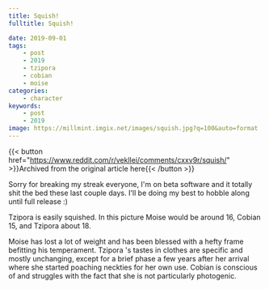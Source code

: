 ```yaml
---
title: Squish!
fulltitle: Squish!

date: 2019-09-01
tags:
    - post
    - 2019
    - tzipora
    - cobian
    - moise
categories:
    - character
keywords:
    - post
    - 2019
image: https://millmint.imgix.net/images/squish.jpg?q=100&auto=format
---
```

{{< button href="https://www.reddit.com/r/vekllei/comments/cxxv9r/squish/" >}}Archived from the original article here{{< /button >}}

Sorry for breaking my streak everyone, I'm on beta software and it totally shit the bed these last couple days. I'll be doing my best to hobble along until full release :)

Tzipora is easily squished. In this picture Moise would be around 16, Cobian 15, and Tzipora about 18.

Moise has lost a lot of weight and has been blessed with a hefty frame befitting his temperament. Tzipora 's tastes in clothes are specific and mostly unchanging, except for a brief phase a few years after her arrival where she started poaching neckties for her own use. Cobian is conscious of and struggles with the fact that she is not particularly photogenic.
